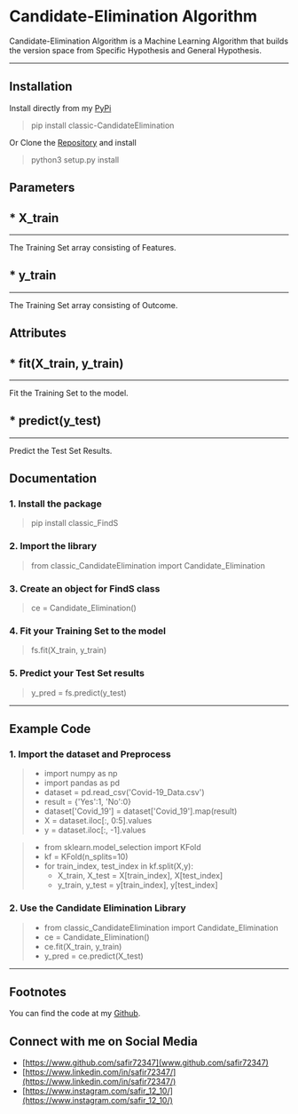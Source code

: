 Candidate-Elimination Algorithm
===================


Candidate-Elimination Algorithm is a Machine Learning Algorithm that builds the version space from Specific Hypothesis and General Hypothesis.

----------


Installation
-------------
Install directly from my [PyPi](https://pypi.org/project/classic-CandidateElimination/)

> pip install classic-CandidateElimination

Or Clone the [Repository](https://github.com/safir72347/ML-CandidateElimination-PyPi) and install

> python3 setup.py install

Parameters
-------------

## * X_train 
-------------
The Training Set array consisting of Features.

## * y_train
-------------
The Training Set array consisting of Outcome.


Attributes
-------------

## * fit(X_train, y_train)
-------------
Fit the Training Set to the model.

## * predict(y_test)
-------------
Predict the Test Set Results.



<i class="icon-file"></i> Documentation
-------------

### 1.  Install the package
>  pip install classic_FindS

### 2. Import the library
>  from classic_CandidateElimination import Candidate_Elimination

### 3. Create an object for FindS class
> ce = Candidate_Elimination()

### 4. Fit your Training Set to the model
> fs.fit(X_train, y_train)

### 5. Predict your Test Set results
> y_pred = fs.predict(y_test)

----------



Example Code
-------------

### 1. Import the dataset and Preprocess
> * import numpy as np
> * import pandas as pd
> * dataset = pd.read_csv('Covid-19_Data.csv')
> * result = {'Yes':1, 'No':0}
> * dataset['Covid_19'] = dataset['Covid_19'].map(result)
> * X = dataset.iloc[:, 0:5].values
> * y = dataset.iloc[:, -1].values

> * from sklearn.model_selection import KFold
> * kf = KFold(n_splits=10)
> * for train_index, test_index in kf.split(X,y):
>	 * X_train, X_test = X[train_index], X[test_index]
>	 * y_train, y_test = y[train_index], y[test_index]

### 2. Use the Candidate Elimination Library
> * from classic_CandidateElimination import Candidate_Elimination
> * ce = Candidate_Elimination()            
> * ce.fit(X_train, y_train)
> * y_pred = ce.predict(X_test) 


----------



Footnotes
-------------

You can find the code at my [Github](https://github.com/safir72347/ML-CandidateElimination-PyPi).



Connect with me on Social Media
-------------

* [https://www.github.com/safir72347](www.github.com/safir72347)
* [https://www.linkedin.com/in/safir72347/](https://www.linkedin.com/in/safir72347/)
* [https://www.instagram.com/safir_12_10/](https://www.instagram.com/safir_12_10/)
